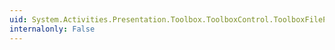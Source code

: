 ```yaml
---
uid: System.Activities.Presentation.Toolbox.ToolboxControl.ToolboxFileProperty
internalonly: False
---
```

